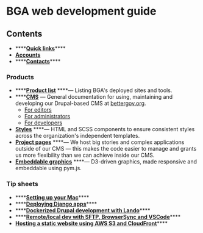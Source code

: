 # BGA web development guide

## Contents

* \*\*\*\*[**Quick links**](quick-links.md)\*\*\*\*
* [**Accounts**](accounts.md)
* \*\*\*\*[**Contacts**](contacts.md)\*\*\*\*

### **Products**

* \*\*\*\*[**Product list**](products-1/products.md) ****— Listing BGA's deployed sites and tools.
* \*\*\*\*[**CMS**](products-1/cms/) — General documentation for using, maintaining and developing our Drupal-based CMS at [bettergov.org](https://bettergov.org).
  * [For editors](products-1/cms/for-editors.md)
  * [For administrators](products-1/cms/for-administrators.md)
  * [For developers](products-1/cms/for-developers.md)
* [**Styles**](https://github.com/bettergov/dev-guide/tree/4265ea09dddd7852fd2565ad1d6bfbba13f398e4/styles/README.md) ****— HTML and SCSS components to ensure consistent styles across the organization's independent templates.
* [**Project pages**](products-1/project-pages.md) ****— We host big stories and complex applications outside of our CMS — this makes the code easier to manage and grants us more flexibility than we can achieve inside our CMS.
* [**Embeddable graphics**](products-1/embeddable-graphics.md) ****— D3-driven graphics, made responsive and embeddable using pym.js.‌

### Tip sheets

* \*\*\*\*[**Setting up your Mac**](tip-sheets/setting-up-your-mac.md)\*\*\*\*
* \*\*\*\*[**Deploying Django apps**](tip-sheets/deploying-django-apps.md)\*\*\*\*
* \*\*\*\*[**Dockerized Drupal development with Lando**](tip-sheets/dockerized-drupal-development-with-lando.md)\*\*\*\*
* \*\*\*\*[**Remote/local dev with SFTP, BrowserSync and VSCode**](tip-sheets/remote-local-dev-with-sftp-browsersync-and-vscode.md)\*\*\*\*
* [**Hosting a static website using AWS S3 and CloudFront**](tip-sheets/hosting-a-static-website-using-aws-s3-and-cloudfront.md)\*\*\*\*

